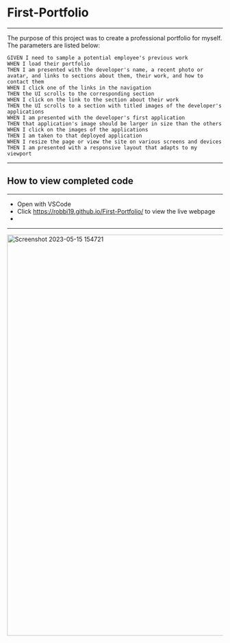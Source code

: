 # First-Portfolio

---

The purpose of this project was to create a professional portfolio for myself. The parameters are listed below:

```
GIVEN I need to sample a potential employee's previous work
WHEN I load their portfolio
THEN I am presented with the developer's name, a recent photo or avatar, and links to sections about them, their work, and how to contact them
WHEN I click one of the links in the navigation
THEN the UI scrolls to the corresponding section
WHEN I click on the link to the section about their work
THEN the UI scrolls to a section with titled images of the developer's applications
WHEN I am presented with the developer's first application
THEN that application's image should be larger in size than the others
WHEN I click on the images of the applications
THEN I am taken to that deployed application
WHEN I resize the page or view the site on various screens and devices
THEN I am presented with a responsive layout that adapts to my viewport
```

---

## How to view completed code
---

* Open with VSCode
* Click https://robbi19.github.io/First-Portfolio/ to view the live webpage
* 
---
<img width="937" alt="Screenshot 2023-05-15 154721" src="https://github.com/robbi19/First-Portfolio/assets/128949831/2b42d139-ca87-4faa-9674-81e3a95f2984">
